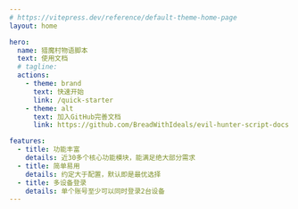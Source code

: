 ```yaml
---
# https://vitepress.dev/reference/default-theme-home-page
layout: home

hero:
  name: 猎魔村物语脚本
  text: 使用文档
  # tagline: 
  actions:
    - theme: brand
      text: 快速开始
      link: /quick-starter
    - theme: alt
      text: 加入GitHub完善文档
      link: https://github.com/BreadWithIdeals/evil-hunter-script-docs

features:
  - title: 功能丰富
    details: 近30多个核心功能模块，能满足绝大部分需求
  - title: 简单易用
    details: 约定大于配置，默认即是最优选择
  - title: 多设备登录
    details: 单个账号至少可以同时登录2台设备
---
```


